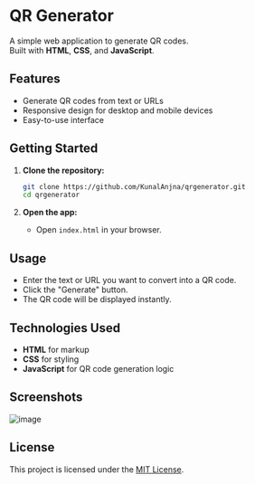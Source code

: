 
# QR Generator

A simple web application to generate QR codes.  
Built with **HTML**, **CSS**, and **JavaScript**.

## Features

- Generate QR codes from text or URLs
- Responsive design for desktop and mobile devices
- Easy-to-use interface

## Getting Started

1. **Clone the repository:**
   ```bash
   git clone https://github.com/KunalAnjna/qrgenerator.git
   cd qrgenerator
   ```

2. **Open the app:**
   - Open `index.html` in your browser.

## Usage

- Enter the text or URL you want to convert into a QR code.
- Click the "Generate" button.
- The QR code will be displayed instantly.

## Technologies Used

- **HTML** for markup
- **CSS** for styling
- **JavaScript** for QR code generation logic

## Screenshots
![image](https://github.com/user-attachments/assets/86ad5c49-6998-472f-91df-3b366a0b28bd)


## License

This project is licensed under the [MIT License](LICENSE).
